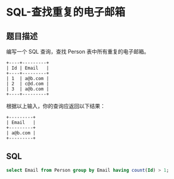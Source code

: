 # SQL-查找重复的电子邮箱

## 题目描述

编写一个 SQL 查询，查找 Person 表中所有重复的电子邮箱。

```
+----+---------+
| Id | Email   |
+----+---------+
| 1  | a@b.com |
| 2  | c@d.com |
| 3  | a@b.com |
+----+---------+
```

根据以上输入，你的查询应返回以下结果：

```
+---------+
| Email   |
+---------+
| a@b.com |
+---------+
```

## SQL

```sql
select Email from Person group by Email having count(Id) > 1;
```
